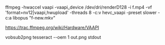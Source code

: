 ffmpeg -hwaccel vaapi -vaapi_device /dev/dri/renderD128 -i f.mp4 -vf 'format=nv12|vaapi,hwupload' -threads 8 -c:v hevc_vaapi -preset slower -c:a libopus "f-new.mkv"

https://trac.ffmpeg.org/wiki/Hardware/VAAPI

vobsub2png
tesseract --oem 1 out.png stdout

